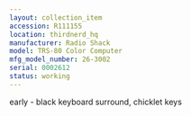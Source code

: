 ```yaml
---
layout: collection_item
accession: R111155
location: thirdnerd_hq
manufacturer: Radio Shack
model: TRS-80 Color Computer
mfg_model_number: 26-3002
serial: 0002612
status: working
---
```


early - black keyboard surround, chicklet keys